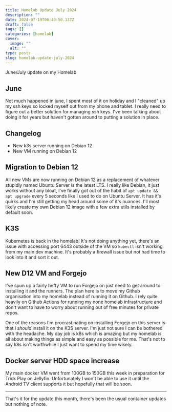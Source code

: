 ```yaml
---
title: Homelab Update July 2024
description: ""
date: 2024-07-19T06:40:50.137Z
draft: false
tags: []
categories: [homelab]
cover:
  image: ""
  alt: ""
type: posts
slug: homelab-update-july-2024
---
```


June/July update on my Homelab

<!--more-->

## June

Not much happened in june, I spent most of it on holiday and I "cleaned" up my ssh keys so locked myself out from my phone and tablet. I really need to figure out a better solution for managing ssh keys. I've been talking about doing it for years but haven't gotten around to putting a solution in place.

## Changelog

* New k3s server running on Debian 12
* New VM running on Debian 12

## Migration to Debian 12

All new VMs are now running on Debian 12 as a replacement of whatever stupidly named Ubuntu Server is the latest LTS. I really like Debian, it just works without any bloat, I've finally got out of the habit of `apt update && apt upgrade` every 5 seconds like I used to do on Ubuntu Server. It has it's quirks and I'm still getting my head around some of it's nuances. I'll most likely create my own Debian 12 image with a few extra utils installed by default soon.

## K3S

Kubernetes is back in the homelab! It's not doing anything yet, there's an issue with accessing port 6443 outside of the VM so `kubectl` isn't working from my main dev machine. It's probably a firewall issue but not had time to look into it and sort it out.

## New D12 VM and Forgejo

I've spun up a fairly hefty VM to run Forgejo on just need to get around to installing it and the runners. The plan here is to move my Github organisation into my homelab instead of running it on Github. I rely quite heavily on Github Actions for running my none homelab infrastructure and don't want to have to worry about running out of free minutes for private repos.

One of the reasons I'm procrastinating on installing Forgejo on this server is that I *should* install it on the K3S server. I'm just not sure I can be bothered with the headache. My day job is k8s which is amazing but my homelab is all about making things as simple and easy as possible for me. That's not to say k8s isn't worthwhile I just want to spend my time wisely.

## Docker server HDD space increase

My main docker VM went from 100GB to 150GB this week in preparation for Trick Play on Jellyfin. Unfortunately I won't be able to use it until the Android TV client supports it but hopefully that will be soon.

---

That's it for the update this month, there's been the usual container updates but nothing of note.